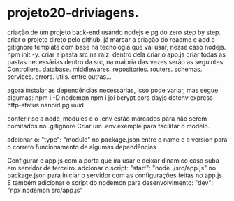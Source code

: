 # projeto20-driviagens.
criação de um projeto back-end usando nodejs e pg do zero step by step.
criar o projeto direto pelo github.
já marcar a criação do readme e add o gitignore template com base na tecnologia que vai usar, nesse caso nodejs.
npm init -y.
criar a pasta src na raiz.
dentro dela criar o app.js
criar todas as pastas necessárias dentro da src, na maioria das vezes serão as seguintes:
Controllers.
database.
middlewares.
repositories.
routers.
schemas.
services.
errors.
utils.
entre outras...

agora instalar as dependências necessárias, isso pode variar, mas segue algumas:
npm i -D nodemon
npm i joi bcrypt cors dayjs dotenv express http-status nanoid pg uuid

conferir se a node_modules e o .env estão marcados para não serem comitados no .gitignore
Criar um .env.exemple para facilitar o modelo.

adcionar o:
    "type": "module"
no package.json entre o name e a version para o correto funcionamento de algumas dependências

Configurar o app.js com a porta que irá usar e deixar dinamico caso suba em servidor de terceiro.
adcionar o script: 
    "start": "node ./src/app.js"
no package.json para iniciar o servidor com as configurações feitas no app.js
E também adicionar o script do nodemon para desenvolvimento:
    "dev": "npx nodemon src/app.js"
